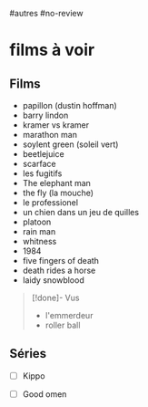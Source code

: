 #autres #no-review 
# films à voir

## Films

 - papillon (dustin hoffman)
 - barry lindon
 - kramer vs kramer
 - marathon man
 - soylent green (soleil vert)
 - beetlejuice
 - scarface
 - les fugitifs
 - The elephant man
 - the fly (la mouche)
 - le professionel
 - un chien dans un jeu de quilles
 - platoon
 - rain man
 - whitness
 - 1984
 - five fingers of death
 - death rides a horse
 - laidy snowblood

> [!done]- Vus
> - l'emmerdeur
> - roller ball
## Séries

 - [ ] Kippo
 - [ ] Good omen


